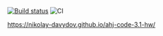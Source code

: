 [![Build status](https://ci.appveyor.com/api/projects/status/ij6gbsgwtx7r97oh?svg=true)](https://ci.appveyor.com/project/Nikolay-Davydov/ahj-code-3-1-hw)
![CI](https://github.com/Nikolay-Davydov/ahj-code-3.1-hw/actions/workflows/web.yml/badge.svg)

https://nikolay-davydov.github.io/ahj-code-3.1-hw/
